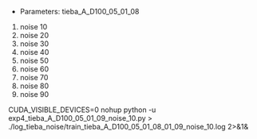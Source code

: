 - Parameters: tieba_A_D100_05_01_08

1) noise 10
2) noise 20
3) noise 30
4) noise 40
5) noise 50
6) noise 60
7) noise 70
8) noise 80
9) noise 90


CUDA_VISIBLE_DEVICES=0 nohup python -u exp4_tieba_A_D100_05_01_09_noise_10.py > ./log_tieba_noise/train_tieba_A_D100_05_01_08_01_09_noise_10.log 2>&1&
